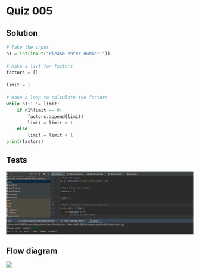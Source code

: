 # Quiz 005
## Solution
```.py
# Take the input
n1 = int(input("Please enter number:"))

# Make a list for factors
factors = []

limit = 1

# Make a loop to calculate the factors
while n1+1 != limit:
    if n1%limit == 0:
        factors.append(limit)
        limit = limit + 1
    else:
        limit = limit + 1
print(factors)
```

## Tests
![](https://github.com/thumulakaru/Unit-1/blob/main/Quizes/Quiz%205%20tests.png)

## Flow diagram
![](https://github.com/thumulakaru/Unit-1/blob/main/Quizes/Quiz_005_FlowDiagram.jpg)
